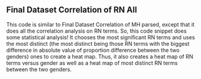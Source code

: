 ## Final Dataset Correlation of RN All
This code is similar to Final Dataset Correlation of MH parsed, except that it does all the correlation analysis on RN terms. So, this code snippet does some statistical analysis! It chooses the most significant RN terms and uses the most distinct (the most distinct being those RN terms with the biggest difference in absolute value of proportion difference between the two genders) ones to create a heat map. Thus, it also creates a heat map of RN terms versus gender as well as a heat map of most distinct RN terms between the two genders.
